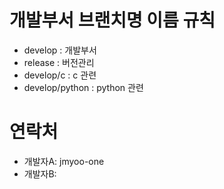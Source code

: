 # 개발부서 브랜치명 이름 규칙
  - develop : 개발부서
  - release : 버전관리
  - develop/c : c 관련
  - develop/python : python 관련

# 연락처
  - 개발자A: jmyoo-one 
  - 개발자B: 
